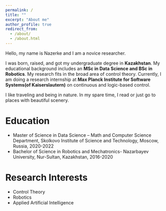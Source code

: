 ```yaml
---
permalink: /
title: ""
excerpt: "About me"
author_profile: true
redirect_from: 
  - /about/
  - /about.html
---
```


Hello, my name is Nazerke and I am a novice researcher. 


I was born, raised, and got my undergraduate degree in **Kazakhstan**. My educational background includes an **MSc in Data Science and BSc in Robotics**. My research fits in the broad area of control theory. Currently, I am doing a research internship at **Max Planck Institute for Software Systems(of Kaiserslautern)** on continuous and logic-based control.



I like traveling and being in nature. In my spare time, I read or just go to places with beautiful scenery. 


Education
=
* Master of Science in Data Science – Math and Computer Science Department, Skolkovo Institute of Science and Technology, Moscow, Russia, 2020-2022
* Bachelor of Science in Robotics and Mechatronics- Nazarbayev University, Nur-Sultan, Kazakhstan, 2016-2020


Research Interests
=
* Control Theory
* Robotics
* Applied Artificial Intelligence
